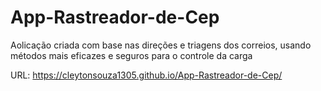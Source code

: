 # App-Rastreador-de-Cep
 Aolicação criada com base nas direções e triagens dos correios, usando métodos mais eficazes e seguros para o controle da carga

URL:  https://cleytonsouza1305.github.io/App-Rastreador-de-Cep/